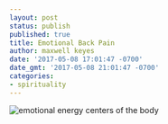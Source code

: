 ```yaml
---
layout: post
status: publish
published: true
title: Emotional Back Pain
author: maxwell keyes
date: '2017-05-08 17:01:47 -0700'
date_gmt: '2017-05-08 21:01:47 -0700'
categories:
- spirituality
---
```


![emotional energy centers of the body](http://assets.redconfetti.com/images/posts/emotional-energy-centers-of-the-body.jpg "emotional energy centers of the body")
